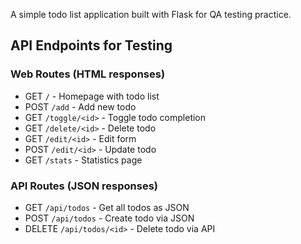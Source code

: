 A simple todo list application built with Flask for QA testing practice.

## API Endpoints for Testing

### Web Routes (HTML responses)
- GET `/` - Homepage with todo list
- POST `/add` - Add new todo
- GET `/toggle/<id>` - Toggle todo completion
- GET `/delete/<id>` - Delete todo
- GET `/edit/<id>` - Edit form
- POST `/edit/<id>` - Update todo
- GET `/stats` - Statistics page

### API Routes (JSON responses)
- GET `/api/todos` - Get all todos as JSON
- POST `/api/todos` - Create todo via JSON
- DELETE `/api/todos/<id>` - Delete todo via API
